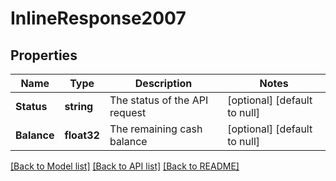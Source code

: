 # InlineResponse2007

## Properties
Name | Type | Description | Notes
------------ | ------------- | ------------- | -------------
**Status** | **string** | The status of the API request | [optional] [default to null]
**Balance** | **float32** | The remaining cash balance | [optional] [default to null]

[[Back to Model list]](../README.md#documentation-for-models) [[Back to API list]](../README.md#documentation-for-api-endpoints) [[Back to README]](../README.md)


